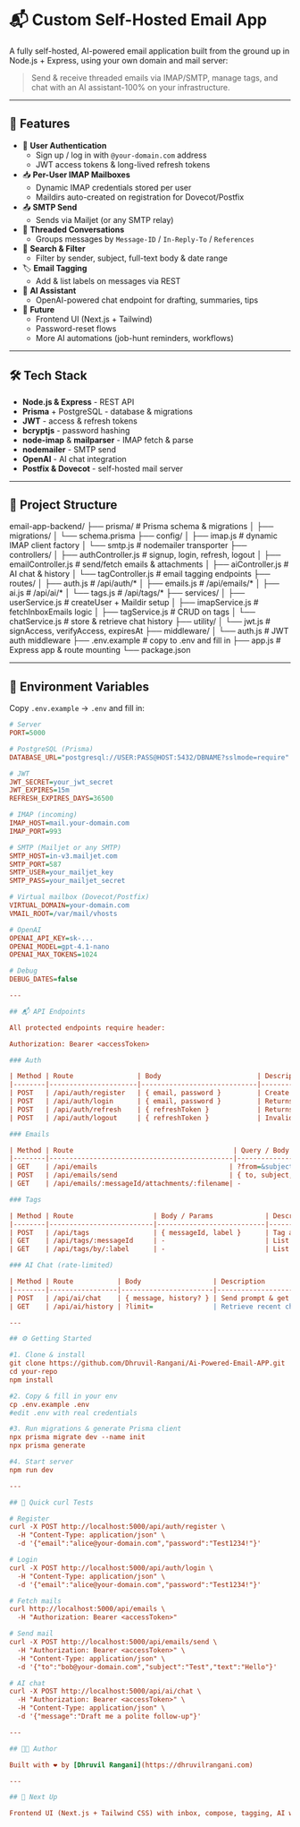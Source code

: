 # 📬 Custom Self-Hosted Email App

A fully self-hosted, AI-powered email application built from the ground up in Node.js + Express, using your own domain and mail server:

> Send & receive threaded emails via IMAP/SMTP, manage tags, and chat with an AI assistant-100% on your infrastructure.

---

## 🚀 Features

- 🔐 **User Authentication**  
  - Sign up / log in with `@your-domain.com` address  
  - JWT access tokens & long-lived refresh tokens  
- 📥 **Per-User IMAP Mailboxes**  
  - Dynamic IMAP credentials stored per user  
  - Maildirs auto-created on registration for Dovecot/Postfix  
- 📤 **SMTP Send**  
  - Sends via Mailjet (or any SMTP relay)  
- 🧵 **Threaded Conversations**  
  - Groups messages by `Message-ID` / `In-Reply-To` / `References`  
- 🔎 **Search & Filter**  
  - Filter by sender, subject, full-text body & date range  
- 🏷 **Email Tagging**  
  - Add & list labels on messages via REST  
- 🤖 **AI Assistant**  
  - OpenAI-powered chat endpoint for drafting, summaries, tips  
- 🔮 **Future**  
  - Frontend UI (Next.js + Tailwind)  
  - Password-reset flows  
  - More AI automations (job-hunt reminders, workflows)

---

## 🛠 Tech Stack

- **Node.js & Express** - REST API  
- **Prisma** + PostgreSQL - database & migrations  
- **JWT** - access & refresh tokens  
- **bcryptjs** - password hashing  
- **node-imap** & **mailparser** - IMAP fetch & parse  
- **nodemailer** - SMTP send  
- **OpenAI** - AI chat integration  
- **Postfix & Dovecot** - self-hosted mail server  

---

## 📁 Project Structure

email-app-backend/
├── prisma/ # Prisma schema & migrations
│ ├── migrations/
│ └── schema.prisma
├── config/
│ ├── imap.js # dynamic IMAP client factory
│ └── smtp.js # nodemailer transporter
├── controllers/
│ ├── authController.js # signup, login, refresh, logout
│ ├── emailController.js # send/fetch emails & attachments
│ ├── aiController.js # AI chat & history
│ └── tagController.js # email tagging endpoints
├── routes/
│ ├── auth.js # /api/auth/*
│ ├── emails.js # /api/emails/*
│ ├── ai.js # /api/ai/*
│ └── tags.js # /api/tags/*
├── services/
│ ├── userService.js # createUser + Maildir setup
│ ├── imapService.js # fetchInboxEmails logic
│ ├── tagService.js # CRUD on tags
│ └── chatService.js # store & retrieve chat history
├── utility/
│ └── jwt.js # signAccess, verifyAccess, expiresAt
├── middleware/
│ └── auth.js # JWT auth middleware
├── .env.example # copy to .env and fill in
├── app.js # Express app & route mounting
└── package.json

---

## 🔐 Environment Variables

Copy `.env.example` → `.env` and fill in:

```ini
# Server
PORT=5000

# PostgreSQL (Prisma)
DATABASE_URL="postgresql://USER:PASS@HOST:5432/DBNAME?sslmode=require"

# JWT
JWT_SECRET=your_jwt_secret
JWT_EXPIRES=15m
REFRESH_EXPIRES_DAYS=36500

# IMAP (incoming)
IMAP_HOST=mail.your-domain.com
IMAP_PORT=993

# SMTP (Mailjet or any SMTP)
SMTP_HOST=in-v3.mailjet.com
SMTP_PORT=587
SMTP_USER=your_mailjet_key
SMTP_PASS=your_mailjet_secret

# Virtual mailbox (Dovecot/Postfix)
VIRTUAL_DOMAIN=your-domain.com
VMAIL_ROOT=/var/mail/vhosts

# OpenAI
OPENAI_API_KEY=sk-...
OPENAI_MODEL=gpt-4.1-nano
OPENAI_MAX_TOKENS=1024

# Debug
DEBUG_DATES=false

---

## 📬 API Endpoints

All protected endpoints require header:

Authorization: Bearer <accessToken>

### Auth

| Method | Route                | Body                        | Description                              |
|--------|----------------------|-----------------------------|------------------------------------------|
| POST   | /api/auth/register   | { email, password }         | Create user + mailbox + Maildir          |
| POST   | /api/auth/login      | { email, password }         | Returns { accessToken, refreshToken }    |
| POST   | /api/auth/refresh    | { refreshToken }            | Returns new accessToken                  |
| POST   | /api/auth/logout     | { refreshToken }            | Invalidate refresh token                 |

### Emails

| Method | Route                                        | Query / Body                                  | Description                        |
|--------|----------------------------------------------|------------------------------------------------|------------------------------------|
| GET    | /api/emails                                 | ?from=&subject=&body=&after=&before=&folder=   | Fetch & filter inbox threads       |
| POST   | /api/emails/send                            | { to, subject, text, html?, attachments? }     | Send email via SMTP                |
| GET    | /api/emails/:messageId/attachments/:filename| -                                              | Download a specific attachment     |

### Tags

| Method | Route                    | Body / Params             | Description                     |
|--------|--------------------------|---------------------------|---------------------------------|
| POST   | /api/tags                | { messageId, label }      | Tag an email                    |
| GET    | /api/tags/:messageId     | -                         | List tags for an email          |
| GET    | /api/tags/by/:label      | -                         | List message IDs by tag label   |

### AI Chat (rate-limited)

| Method | Route           | Body                  | Description                |
|--------|-----------------|-----------------------|----------------------------|
| POST   | /api/ai/chat    | { message, history? } | Send prompt & get AI reply |
| GET    | /api/ai/history | ?limit=               | Retrieve recent chat history|

---

## ⚙️ Getting Started

#1. Clone & install
git clone https://github.com/Dhruvil-Rangani/Ai-Powered-Email-APP.git
cd your-repo
npm install

#2. Copy & fill in your env
cp .env.example .env
#edit .env with real credentials

#3. Run migrations & generate Prisma client
npx prisma migrate dev --name init
npx prisma generate

#4. Start server
npm run dev

---

## 🧪 Quick curl Tests

# Register
curl -X POST http://localhost:5000/api/auth/register \
  -H "Content-Type: application/json" \
  -d '{"email":"alice@your-domain.com","password":"Test1234!"}'

# Login
curl -X POST http://localhost:5000/api/auth/login \
  -H "Content-Type: application/json" \
  -d '{"email":"alice@your-domain.com","password":"Test1234!"}'

# Fetch mails
curl http://localhost:5000/api/emails \
  -H "Authorization: Bearer <accessToken>"

# Send mail
curl -X POST http://localhost:5000/api/emails/send \
  -H "Authorization: Bearer <accessToken>" \
  -H "Content-Type: application/json" \
  -d '{"to":"bob@your-domain.com","subject":"Test","text":"Hello"}'

# AI chat
curl -X POST http://localhost:5000/api/ai/chat \
  -H "Authorization: Bearer <accessToken>" \
  -H "Content-Type: application/json" \
  -d '{"message":"Draft me a polite follow-up"}'

---

## 👨‍💻 Author

Built with ❤️ by [Dhruvil Rangani](https://dhruvilrangani.com)

---

## 📢 Next Up

Frontend UI (Next.js + Tailwind CSS) with inbox, compose, tagging, AI widgets, and more